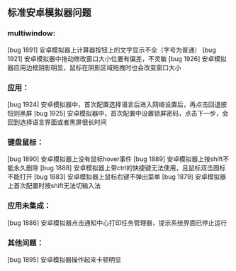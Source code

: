 ## 标准安卓模拟器问题
### multiwindow:
[bug 1891] 安卓模拟器上计算器按钮上的文字显示不全（字号为普通）
[bug 1921] 安卓模拟器中拖动修改窗口大小位置有偏差，不灵敏
[bug 1926] 安卓模拟器应用边框阴影明显，鼠标在阴影区域拖拽时也会改变窗口大小

### 应用：
[bug 1924] 安卓模拟器中，首次配置选择语言后进入网络设置后，再点击回退按钮则黑屏
[bug 1925] 安卓模拟器中，首次配置中设置锁屏密码，点击下一步，会回到选择语言界面或者黑屏很长时间

### 键盘鼠标：
[bug 1890] 安卓模拟器上没有鼠标hover事件
[bug 1889] 安卓模拟器上按shift不能永久删除
[bug 1888] 安卓模拟器上带ctrl的快捷键无法使用，且鼠标双击图标不能打开
[bug 1883] 安卓模拟器上鼠标右键不弹出菜单
[bug 1879] 安卓模拟器上首次配置时按shift无法切输入法

### 应用未集成：
[bug 1886] 安卓模拟器点击通知中心打印任务管理器，提示系统界面已停止运行

### 其他问题：
[bug 1895] 安卓模拟器操作起来卡顿明显

